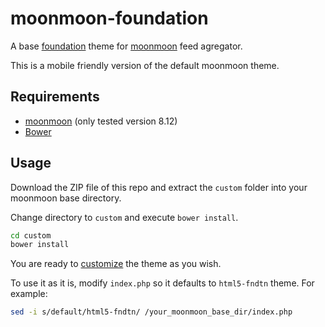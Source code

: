 # moonmoon-foundation
A base [foundation](http://foundation.zurb.com) theme for [moonmoon](http://moonmoon.org) feed agregator.

This is a mobile friendly version of the default moonmoon theme.

Requirements
------------
* [moonmoon](http://moonmoon.org) (only tested version 8.12)
* [Bower](http://bower.io)

Usage
----------
Download the ZIP file of this repo and extract the `custom` folder into your moonmoon base directory.

Change directory to `custom` and execute `bower install`.

```sh
cd custom
bower install
```

You are ready to [customize](http://foundation.zurb.com/docs/) the theme as you wish.

To use it as it is, modify `index.php` so it defaults to `html5-fndtn` theme. For example:

```sh
sed -i s/default/html5-fndtn/ /your_moonmoon_base_dir/index.php
```

